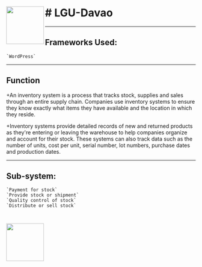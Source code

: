 # <img align="left" width="100" height="100" src="https://tse2.mm.bing.net/th?id=OIP.aQ_Lww0o3_FFbng8mFqXawHaHa&pid=Api&P=0"> # LGU-Davao
***

## Frameworks Used:
```
`WordPress`
```  
***   

## Function
+An inventory system is a process that tracks stock, supplies and sales through an entire supply chain. Companies use inventory systems to ensure they know exactly what items they have available and the location in which they reside.

+Inventory systems provide detailed records of new and returned products as they're entering or leaving the warehouse to help companies organize and account for their stock. These systems can also track data such as the number of units, cost per unit, serial number, lot numbers, purchase dates and production dates.

***

## Sub-system:
```
`Payment for stock`
`Provide stock or shipment`
`Quality control of stock`
`Distribute or sell stock`
```
# <img align="center" width="100" height="100" src="https://images.edrawmax.com/examples/use-case-diagram-examples/example5.png">
